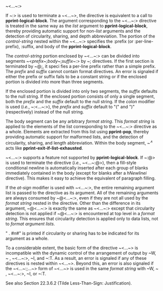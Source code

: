  



~<...~:> 



If ~:> is used to terminate a ~<...~>, the directive is equivalent to a call to **pprint-logical-block**. The argument corresponding to the ~<...~:> directive is treated in the same way as the *list* argument to **pprint-logical-block**, thereby providing automatic support for non-*list* arguments and the detection of circularity, sharing, and depth abbreviation. The portion of the *control-string* nested within the ~<...~:> specifies the :prefix (or :per-line-prefix), :suffix, and body of the **pprint-logical-block**. 



The *control-string* portion enclosed by ~<...~:> can be divided into segments ~<*prefix*~;*body*~;*suffix*~:> by ~; directives. If the first section is terminated by ~@;, it speci fies a per-line prefix rather than a simple prefix. The *prefix* and *suffix* cannot contain format directives. An error is signaled if either the prefix or suffix fails to be a constant string or if the enclosed portion is divided into more than three segments. 



If the enclosed portion is divided into only two segments, the *suffix* defaults to the null string. If the enclosed portion consists of only a single segment, both the *prefix* and the *suffix* default to the null string. If the *colon* modifier is used (*i.e.*, ~:<...~:>), the *prefix* and *suffix* default to "(" and ")" (respectively) instead of the null string. 



The body segment can be any arbitrary <i>format string</i>. This <i>format string</i> is applied to the elements of the list corresponding to the ~<...~:> directive as a whole. Elements are extracted from this list using <b>pprint-pop</b>, thereby providing automatic support for malformed lists, and the detection of circularity, sharing, and length abbreviation. Within the body segment, ~<i><sup>∧</sup></i> acts like <b>pprint-exit-if-list-exhausted</b>. 



~<...~:> supports a feature not supported by **pprint-logical-block**. If ~:@> is used to terminate the directive (*i.e.*, ~<...~:@>), then a fill-style conditional newline is automatically inserted after each group of blanks immediately contained in the body (except for blanks after a *hNewlinei* directive). This makes it easy to achieve the equivalent of paragraph filling. 



If the *at-sign* modifier is used with ~<...~:>, the entire remaining argument list is passed to the directive as its argument. All of the remaining arguments are always consumed by ~@<...~:>, even if they are not all used by the *format string* nested in the directive. Other than the difference in its argument, ~@<...~:> is exactly the same as ~<...~:> except that circularity detection is not applied if ~@<...~:> is encountered at top level in a *format string*. This ensures that circularity detection is applied only to data lists, not to *format argument lists*. 



" . #*n*#" is printed if circularity or sharing has to be indicated for its argument as a whole. 



 



 



To a considerable extent, the basic form of the directive ~<...~> is incompatible with the dynamic control of the arrangement of output by ~W, ~ , ~<...~:>, ~I, and ~:T. As a result, an error is signaled if any of these directives is nested within ~<...~>. Beyond this, an error is also signaled if the ~<...~:;...~> form of ~<...~> is used in the same *format string* with ~W, ~ , ~<...~:>, ~I, or ~:T. 



See also Section 22.3.6.2 (Tilde Less-Than-Sign: Justification). 



